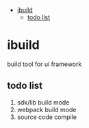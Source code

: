 <!-- START doctoc generated TOC please keep comment here to allow auto update -->
<!-- DON'T EDIT THIS SECTION, INSTEAD RE-RUN doctoc TO UPDATE -->

- [ibuild](#ibuild)
  - [todo list](#todo-list)

<!-- END doctoc generated TOC please keep comment here to allow auto update -->

# ibuild

build tool for ui framework

## todo list

1. sdk/lib build mode
2. webpack build mode
3. source code compile

